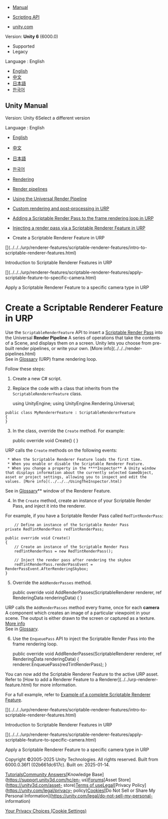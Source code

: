 [](https://docs.unity3d.com)

  * [Manual](../Manual/index.html)
  * [Scripting API](../ScriptReference/index.html)

  * [unity.com](https://unity.com/)

Version: **Unity 6** (6000.0)

  * Supported
  * Legacy

Language : English

  * [English](/Manual/urp/renderer-features/scriptable-renderer-features/inject-a-pass-using-a-scriptable-renderer-feature.html)
  * [中文](/cn/current/Manual/urp/renderer-features/scriptable-renderer-features/inject-a-pass-using-a-scriptable-renderer-feature.html)
  * [日本語](/ja/current/Manual/urp/renderer-features/scriptable-renderer-features/inject-a-pass-using-a-scriptable-renderer-feature.html)
  * [한국어](/kr/current/Manual/urp/renderer-features/scriptable-renderer-features/inject-a-pass-using-a-scriptable-renderer-feature.html)

[](https://docs.unity3d.com)

## Unity Manual

Version: Unity 6Select a different version

Language : English

  * [English](/Manual/urp/renderer-features/scriptable-renderer-features/inject-a-pass-using-a-scriptable-renderer-feature.html)
  * [中文](/cn/current/Manual/urp/renderer-features/scriptable-renderer-features/inject-a-pass-using-a-scriptable-renderer-feature.html)
  * [日本語](/ja/current/Manual/urp/renderer-features/scriptable-renderer-features/inject-a-pass-using-a-scriptable-renderer-feature.html)
  * [한국어](/kr/current/Manual/urp/renderer-features/scriptable-renderer-features/inject-a-pass-using-a-scriptable-renderer-feature.html)

  * [Rendering](../../../rendering-and-post-processing.html)
  * [Render pipelines](../../../render-pipelines.html)
  * [Using the Universal Render Pipeline](../../../universal-render-pipeline.html)
  * [Custom rendering and post-processing in URP](../../../urp/customizing-urp.html)
  * [Adding a Scriptable Render Pass to the frame rendering loop in URP](../../../urp/inject-a-render-pass.html)
  * [Injecting a render pass via a Scriptable Renderer Feature in URP](../../../urp/renderer-features/scriptable-renderer-features/scriptable-renderer-features-landing.html)
  * Create a Scriptable Renderer Feature in URP

[](../../../urp/renderer-features/scriptable-renderer-features/intro-to-
scriptable-renderer-features.html)

Introduction to Scriptable Renderer Features in URP

[](../../../urp/renderer-features/scriptable-renderer-features/apply-
scriptable-feature-to-specific-camera.html)

Apply a Scriptable Renderer Feature to a specific camera type in URP

# Create a Scriptable Renderer Feature in URP

Use the `ScriptableRenderFeature` API to insert a [Scriptable Render
Pass](../../renderer-features/intro-to-scriptable-render-passes.html) into the
Universal **Render Pipeline** A series of operations that take the contents of
a Scene, and displays them on a screen. Unity lets you choose from pre-built
render pipelines, or write your own. [More info](../../../render-
pipelines.html)  
See in [Glossary](../../../Glossary.html#Renderpipeline) (URP) frame rendering
loop.

Follow these steps:

  1. Create a new C# script.

  2. Replace the code with a class that inherits from the `ScriptableRendererFeature` class.
    
        using UnityEngine;
    using UnityEngine.Rendering.Universal;
    
    public class MyRendererFeature : ScriptableRendererFeature
    {
    }
    

  3. In the class, override the `Create` method. For example:
    
        public override void Create()
    {
    }
    

URP calls the `Create` methods on the following events:

     * When the Scriptable Renderer Feature loads the first time.
     * When you enable or disable the Scriptable Renderer Feature.
     * When you change a property in the ****Inspector** A Unity window that displays information about the currently selected GameObject, asset or project settings, allowing you to inspect and edit the values. [More info](../../../UsingTheInspector.html)  
See in [Glossary](../../../Glossary.html#Inspector)** window of the Renderer
Feature.

  4. In the `Create` method, create an instance of your Scriptable Render Pass, and inject it into the renderer.

For example, if you have a Scriptable Render Pass called `RedTintRenderPass`:

    
        // Define an instance of the Scriptable Render Pass
    private RedTintRenderPass redTintRenderPass;
    
    public override void Create()
    {
        // Create an instance of the Scriptable Render Pass
        redTintRenderPass = new RedTintRenderPass();
    
        // Inject the render pass after rendering the skybox
        redTintRenderPass.renderPassEvent = RenderPassEvent.AfterRenderingSkybox;
    }
    

  5. Override the `AddRenderPasses` method.
    
        public override void AddRenderPasses(ScriptableRenderer renderer, ref RenderingData renderingData)
    {
    }
    

URP calls the `AddRenderPasses` method every frame, once for each **camera** A
component which creates an image of a particular viewpoint in your scene. The
output is either drawn to the screen or captured as a texture. [More
info](../../../CamerasOverview.html)  
See in [Glossary](../../../Glossary.html#Camera).

  6. Use the `EnqueuePass` API to inject the Scriptable Render Pass into the frame rendering loop.
    
        public override void AddRenderPasses(ScriptableRenderer renderer, ref RenderingData renderingData)
    {
        renderer.EnqueuePass(redTintRenderPass);
    }
    

You can now add the Scriptable Renderer Feature to the active URP asset. Refer
to [How to add a Renderer Feature to a Renderer](../../urp-renderer-
feature.html) for more information.

For a full example, refer to [Example of a complete Scriptable Renderer
Feature](../create-custom-renderer-feature.html).

[](../../../urp/renderer-features/scriptable-renderer-features/intro-to-
scriptable-renderer-features.html)

Introduction to Scriptable Renderer Features in URP

[](../../../urp/renderer-features/scriptable-renderer-features/apply-
scriptable-feature-to-specific-camera.html)

Apply a Scriptable Renderer Feature to a specific camera type in URP

Copyright ©2005-2025 Unity Technologies. All rights reserved. Built from
6000.0.36f1 (02b661dc617c). Built on: 2025-01-14.

[Tutorials](https://learn.unity.com/)[Community
Answers](https://answers.unity3d.com)[Knowledge
Base](https://support.unity3d.com/hc/en-
us)[Forums](https://forum.unity3d.com)[Asset Store](https://unity3d.com/asset-
store)[Terms of
use](https://docs.unity3d.com/Manual/TermsOfUse.html)[Legal](https://unity.com/legal)[Privacy
Policy](https://unity.com/legal/privacy-
policy)[Cookies](https://unity.com/legal/cookie-policy)[Do Not Sell or Share
My Personal Information](https://unity.com/legal/do-not-sell-my-personal-
information)

[Your Privacy Choices (Cookie Settings)](javascript:void\(0\);)

